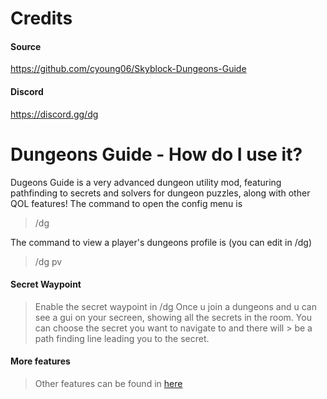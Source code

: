 # Credits
#### Source
https://github.com/cyoung06/Skyblock-Dungeons-Guide
#### Discord
https://discord.gg/dg

# Dungeons Guide - How do I use it?
Dugeons Guide is a very advanced dungeon utility mod, featuring pathfinding to secrets and solvers for dungeon puzzles, along with other QOL features!
The command to open the config menu is
> /dg

The command to view a player's dungeons profile is (you can edit in /dg)
> /dg pv <ign> 

#### Secret Waypoint
> Enable the secret waypoint in /dg
> Once u join a dungeons and u can see a gui on your secreen, showing all the secrets in the room. You can choose the secret you want to navigate to and there will > be a path finding line leading you to the secret. 

#### More features
> Other features can be found in [here](https://dungeonsguide.gitbook.io/-/)


 
